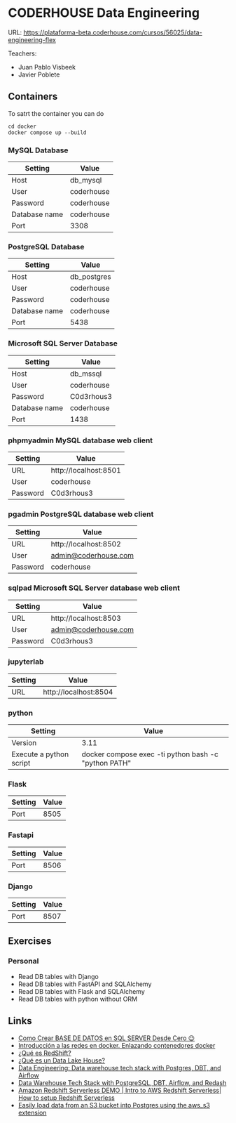 # CODERHOUSE Data Engineering

URL: https://plataforma-beta.coderhouse.com/cursos/56025/data-engineering-flex

Teachers:

- Juan Pablo Visbeek
- Javier Poblete

## Containers

To satrt the container you can do 

```shell
cd docker
docker compose up --build
```

### MySQL Database

| Setting       | Value      |
|---------------|------------|
| Host          | db_mysql   |
| User          | coderhouse |
| Password      | coderhouse |
| Database name | coderhouse |
| Port          | 3308       |

### PostgreSQL Database

| Setting       | Value       |
|---------------|-------------|
| Host          | db_postgres |
| User          | coderhouse  |
| Password      | coderhouse  |
| Database name | coderhouse  |
| Port          | 5438        |

### Microsoft SQL Server Database

| Setting       | Value      |
|---------------|------------|
| Host          | db_mssql   |
| User          | coderhouse |
| Password      | C0d3rhous3 |
| Database name | coderhouse |
| Port          | 1438       |

### phpmyadmin MySQL database web client

| Setting   | Value                   |
|-----------|-------------------------|
| URL       | http://localhost:8501   |
| User      | coderhouse              |
| Password  | C0d3rhous3              |

### pgadmin PostgreSQL database web client

| Setting   | Value                 |
|-----------|-----------------------|
| URL       | http://localhost:8502 |
| User      | admin@coderhouse.com  |
| Password  | coderhouse            |

### sqlpad Microsoft SQL Server database web client

| Setting   | Value                 |
|-----------|-----------------------|
| URL       | http://localhost:8503 |
| User      | admin@coderhouse.com  |
| Password  | C0d3rhous3            |

### jupyterlab

| Setting | Value                 |
|---------|-----------------------|
| URL     | http://localhost:8504 |

### python

| Setting                 | Value                                                 |
|-------------------------|-------------------------------------------------------|
| Version                 | 3.11                                                  |
| Execute a python script | docker compose exec -ti python bash -c "python PATH"  |

### Flask

| Setting | Value |
|---------|-------|
| Port    | 8505  |

### Fastapi

| Setting       | Value |
|---------------|-------|
| Port          | 8506  |

### Django

| Setting       | Value |
|---------------|-------|
| Port          | 8507  |

## Exercises

### Personal

- Read DB tables with Django
- Read DB tables with FastAPI and SQLAlchemy
- Read DB tables with Flask and SQLAlchemy
- Read DB tables with python without ORM

## Links

- [Como Crear BASE DE DATOS en SQL SERVER Desde Cero 😉](https://www.youtube.com/watch?v=fyvEhDgKl7E)
- [Introducción a las redes en docker. Enlazando contenedores docker](https://www.josedomingo.org/pledin/2020/02/redes-en-docker/)
- [¿Qué es RedShift?](https://www.youtube.com/watch?v=QV2IE3s5ELE)
- [¿Qué es un Data Lake House?](https://www.youtube.com/watch?v=1cKGiEy9k4U)
- [Data Engineering: Data warehouse tech stack with Postgres, DBT, and Airflow](https://github.com/Nathnael12/Datawarehouse)
- [Data Warehouse Tech Stack with PostgreSQL, DBT, Airflow, and Redash](https://medium.com/@degagawolde/data-warehouse-tech-stack-with-postgresql-dbt-airflow-and-redash-a49f238dbeda)
- [Amazon Redshift Serverless DEMO | Intro to AWS Redshift Serverless| How to setup Redshift Serverless](https://www.youtube.com/watch?v=Kd9_60NC2mY)
- [Easily load data from an S3 bucket into Postgres using the aws_s3 extension](https://medium.com/analytics-vidhya/easily-load-data-from-an-s3-bucket-into-postgres-using-the-aws-s3-extension-17610c660790)